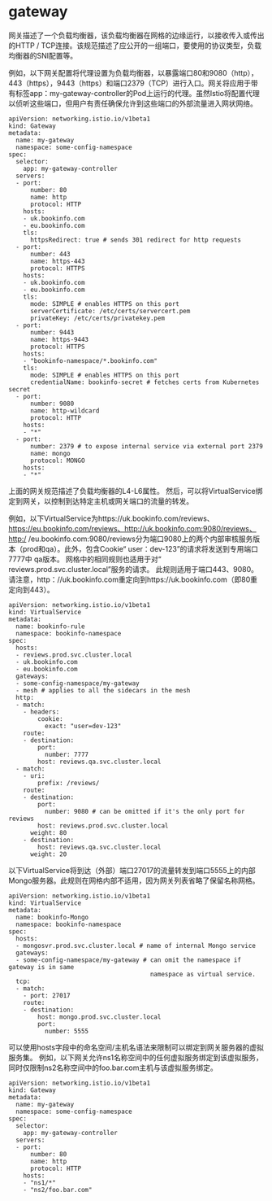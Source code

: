 # gateway

网关描述了一个负载均衡器，该负载均衡器在网格的边缘运行，以接收传入或传出的HTTP / TCP连接。该规范描述了应公开的一组端口，要使用的协议类型，负载均衡器的SNI配置等。 

例如，以下网关配置将代理设置为负载均衡器，以暴露端口80和9080（http），443（https），9443（https）和端口2379（TCP）进行入口。网关将应用于带有标签app：my-gateway-controller的Pod上运行的代理。虽然Istio将配置代理以侦听这些端口，但用户有责任确保允许到这些端口的外部流量进入网状网络。

```
apiVersion: networking.istio.io/v1beta1
kind: Gateway
metadata:
  name: my-gateway
  namespace: some-config-namespace
spec:
  selector:
    app: my-gateway-controller
  servers:
  - port:
      number: 80
      name: http
      protocol: HTTP
    hosts:
    - uk.bookinfo.com
    - eu.bookinfo.com
    tls:
      httpsRedirect: true # sends 301 redirect for http requests
  - port:
      number: 443
      name: https-443
      protocol: HTTPS
    hosts:
    - uk.bookinfo.com
    - eu.bookinfo.com
    tls:
      mode: SIMPLE # enables HTTPS on this port
      serverCertificate: /etc/certs/servercert.pem
      privateKey: /etc/certs/privatekey.pem
  - port:
      number: 9443
      name: https-9443
      protocol: HTTPS
    hosts:
    - "bookinfo-namespace/*.bookinfo.com"
    tls:
      mode: SIMPLE # enables HTTPS on this port
      credentialName: bookinfo-secret # fetches certs from Kubernetes secret
  - port:
      number: 9080
      name: http-wildcard
      protocol: HTTP
    hosts:
    - "*"
  - port:
      number: 2379 # to expose internal service via external port 2379
      name: mongo
      protocol: MONGO
    hosts:
    - "*"
```

上面的网关规范描述了负载均衡器的L4-L6属性。 然后，可以将VirtualService绑定到网关，以控制到达特定主机或网关端口的流量的转发。

例如，以下VirtualService为https://uk.bookinfo.com/reviews、https://eu.bookinfo.com/reviews、http://uk.bookinfo.com:9080/reviews、http:/ /eu.bookinfo.com:9080/reviews分为端口9080上的两个内部审核服务版本（prod和qa）。此外，包含Cookie“ user：dev-123”的请求将发送到专用端口7777中 qa版本。 网格中的相同规则也适用于对“ reviews.prod.svc.cluster.local”服务的请求。 此规则适用于端口443、9080。请注意，http：//uk.bookinfo.com重定向到https://uk.bookinfo.com（即80重定向到443）。

```
apiVersion: networking.istio.io/v1beta1
kind: VirtualService
metadata:
  name: bookinfo-rule
  namespace: bookinfo-namespace
spec:
  hosts:
  - reviews.prod.svc.cluster.local
  - uk.bookinfo.com
  - eu.bookinfo.com
  gateways:
  - some-config-namespace/my-gateway
  - mesh # applies to all the sidecars in the mesh
  http:
  - match:
    - headers:
        cookie:
          exact: "user=dev-123"
    route:
    - destination:
        port:
          number: 7777
        host: reviews.qa.svc.cluster.local
  - match:
    - uri:
        prefix: /reviews/
    route:
    - destination:
        port:
          number: 9080 # can be omitted if it's the only port for reviews
        host: reviews.prod.svc.cluster.local
      weight: 80
    - destination:
        host: reviews.qa.svc.cluster.local
      weight: 20
```

以下VirtualService将到达（外部）端口27017的流量转发到端口5555上的内部Mongo服务器。此规则在网格内部不适用，因为网关列表省略了保留名称网格。

```
apiVersion: networking.istio.io/v1beta1
kind: VirtualService
metadata:
  name: bookinfo-Mongo
  namespace: bookinfo-namespace
spec:
  hosts:
  - mongosvr.prod.svc.cluster.local # name of internal Mongo service
  gateways:
  - some-config-namespace/my-gateway # can omit the namespace if gateway is in same
                                       namespace as virtual service.
  tcp:
  - match:
    - port: 27017
    route:
    - destination:
        host: mongo.prod.svc.cluster.local
        port:
          number: 5555
```

可以使用hosts字段中的命名空间/主机名语法来限制可以绑定到网关服务器的虚拟服务集。 例如，以下网关允许ns1名称空间中的任何虚拟服务绑定到该虚拟服务，同时仅限制ns2名称空间中的foo.bar.com主机与该虚拟服务绑定。

```
apiVersion: networking.istio.io/v1beta1
kind: Gateway
metadata:
  name: my-gateway
  namespace: some-config-namespace
spec:
  selector:
    app: my-gateway-controller
  servers:
  - port:
      number: 80
      name: http
      protocol: HTTP
    hosts:
    - "ns1/*"
    - "ns2/foo.bar.com"
```